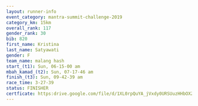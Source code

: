 ```yaml
---
layout: runner-info 
event_category: mantra-summit-challenge-2019 
category_km: 15km 
overall_rank: 117
gender_rank: 30
bib: 820
first_name: Kristina
last_name: Satyawati
gender: F
team_name: malang hash
start_(t1): Sun, 06-15-00 am
mbah_kamad_(t2): Sun, 07-17-46 am
finish_(t3): Sun, 09-42-39 am
race_time: 3-27-39
status: FINISHER
certficate: https:drive.google.com/file/d/1XL0rpQuYA_jVxdy0URSUuzHHbOXZ3-Ap/view?usp=sharing
---
```


